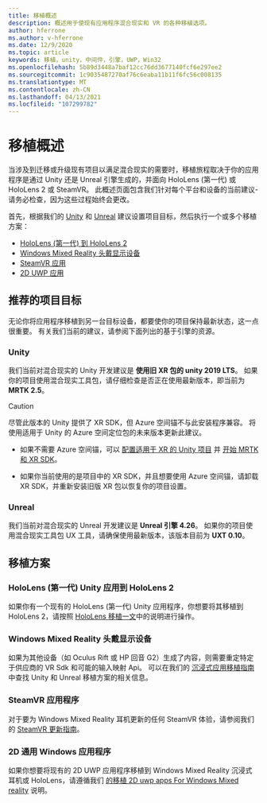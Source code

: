 ```yaml
---
title: 移植概述
description: 概述用于使现有应用程序混合现实和 VR 的各种移植选项。
author: hferrone
ms.author: v-hferrone
ms.date: 12/9/2020
ms.topic: article
keywords: 移植，unity，中间件，引擎，UWP，Win32
ms.openlocfilehash: 5b89d3448a7baf12cc76dd3677140fcf6e297ee2
ms.sourcegitcommit: 1c9035487270af76c6eaba11b11f6fc56c008135
ms.translationtype: MT
ms.contentlocale: zh-CN
ms.lasthandoff: 04/13/2021
ms.locfileid: "107299782"
---
```

# <a name="porting-overview"></a>移植概述

当涉及到迁移或升级现有项目以满足混合现实的需要时，移植旅程取决于你的应用程序是通过 Unity 还是 Unreal 引擎生成的，并面向 HoloLens (第一代) 或 HoloLens 2 或 SteamVR。 此概述页面包含我们针对每个平台和设备的当前建议-请务必检查，因为这些过程始终会更改。

首先，根据我们的 [Unity](#unity) 和 [Unreal](#unreal) 建议设置项目目标，然后执行一个或多个移植方案：

- [HoloLens (第一代) 到 HoloLens 2](#hololens-1st-gen-unity-apps-to-hololens-2)
- [Windows Mixed Reality 头戴显示设备](#windows-mixed-reality-headsets)
- [SteamVR 应用](#steamvr-applications)
- [2D UWP 应用](#2d-universal-windows-applications)

## <a name="recommended-project-targets"></a>推荐的项目目标

无论你将应用程序移植到另一台目标设备，都要使你的项目保持最新状态，这一点很重要。 有关我们当前的建议，请参阅下面列出的基于引擎的资源。

### <a name="unity"></a>Unity

我们当前对混合现实的 Unity 开发建议是 **使用旧 XR 包的 unity 2019 LTS**。 如果你的项目使用混合现实工具包，请仔细检查是否正在使用最新版本，即当前为 **MRTK 2.5**。

> [!CAUTION]
> 尽管此版本的 Unity 提供了 XR SDK，但 Azure 空间锚不与此安装程序兼容。 将使用适用于 Unity 的 Azure 空间定位包的未来版本更新此建议。
> 
> * 如果不需要 Azure 空间锚，可以 [配置适用于 XR 的 Unity 项目](https://docs.unity3d.com/Manual/configuring-project-for-xr.html) 并 [开始 MRTK 和 XR SDK](https://docs.microsoft.com/windows/mixed-reality/mrtk-unity/configuration/getting-started-with-mrtk-and-xrsdk)。
> 
> * 如果你当前使用的是项目中的 XR SDK，并且想要使用 Azure 空间锚，请卸载 XR SDK，并重新安装旧版 XR 包以恢复你的项目设置。

### <a name="unreal"></a>Unreal

我们当前对混合现实的 Unreal 开发建议是 **Unreal 引擎 4.26**。 如果你的项目使用混合现实工具包 UX 工具，请确保使用最新版本，该版本目前为 **UXT 0.10**。

## <a name="porting-scenarios"></a>移植方案

### <a name="hololens-1st-gen-unity-apps-to-hololens-2"></a>HoloLens (第一代) Unity 应用到 HoloLens 2

如果你有一个现有的 HoloLens (第一代) Unity 应用程序，你想要将其移植到 HoloLens 2，请按照 [HoloLens 移植一文](./porting-hl1-hl2.md)中的说明进行操作。

### <a name="windows-mixed-reality-headsets"></a>Windows Mixed Reality 头戴显示设备

如果为其他设备（如 Oculus Rift 或 HP 回音 G2）生成了内容，则需要重定特定于供应商的 VR Sdk 和可能的输入映射 Api。 可以在我们的 [沉浸式应用移植指南](porting-guides.md)中查找 Unity 和 Unreal 移植方案的相关信息。

### <a name="steamvr-applications"></a>SteamVR 应用程序

对于要为 Windows Mixed Reality 耳机更新的任何 SteamVR 体验，请参阅我们的 [SteamVR 更新指南](updating-your-steamvr-application-for-windows-mixed-reality.md)。

### <a name="2d-universal-windows-applications"></a>2D 通用 Windows 应用程序

如果你想要将现有的 2D UWP 应用程序移植到 Windows Mixed Reality 沉浸式耳机或 HoloLens，请遵循我们 [的移植 2D uwp apps For Windows Mixed reality](building-2d-apps.md) 说明。